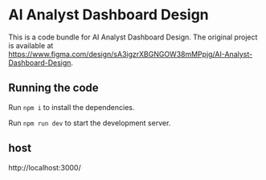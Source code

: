 
  # AI Analyst Dashboard Design

  This is a code bundle for AI Analyst Dashboard Design. The original project is available at https://www.figma.com/design/sA3igzrXBGNGOW38mMPpjg/AI-Analyst-Dashboard-Design.

  ## Running the code

  Run `npm i` to install the dependencies.

  Run `npm run dev` to start the development server.
  ## host
  http://localhost:3000/
